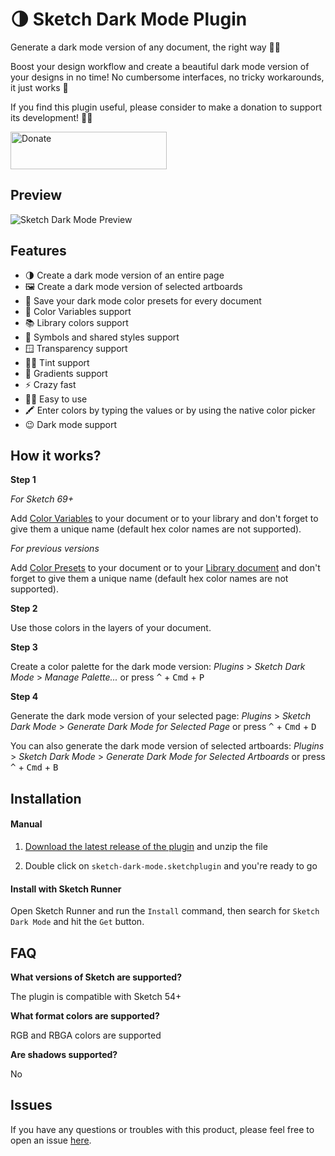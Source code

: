 # 🌗 Sketch Dark Mode Plugin

Generate a dark mode version of any document, the right way 💅🏼

Boost your design workflow and create a beautiful dark mode version of your designs in no time! No cumbersome interfaces, no tricky workarounds, it just works 🍎

If you find this plugin useful, please consider to make a donation to support its development! 🙏🏼

<a href="https://www.buymeacoffee.com/eddiesigner" target="_blank"><img src="https://res.cloudinary.com/edev/image/upload/v1583011476/button_y8hgt8.png" alt="Donate" style="width: 250px !important; height: 60px !important;" width="250" height="60"></a>

## Preview

![Sketch Dark Mode Preview](https://res.cloudinary.com/edev/image/upload/v1588793725/sketch-dark-mode/preview-gif.gif)

## Features

* 🌗 Create a dark mode version of an entire page
* 🖼 Create a dark mode version of selected artboards
* 💾 Save your dark mode color presets for every document
* 🎨 Color Variables support
* 📚 Library colors support
* 🚸 Symbols and shared styles support
* 🪟 Transparency support
* 💅🏼 Tint support
* 🌈 Gradients support
* ⚡️ Crazy fast
* 🙌🏼 Easy to use
* 🖍 Enter colors by typing the values or by using the native color picker
* 😉 Dark mode support

## How it works?

**Step 1**

_For Sketch 69+_

Add [Color Variables](https://www.sketch.com/docs/styling/#color-variables) to your document or to your library and don't forget to give them a unique name (default hex color names are not supported).

_For previous versions_

Add [Color Presets](https://www.sketch.com/docs/styling/#presets) to your document or to your [Library document](https://www.sketch.com/docs/libraries/#how-to-create-library-presets) and don't forget to give them a unique name (default hex color names are not supported).

**Step 2**

Use those colors in the layers of your document.

**Step 3**

Create a color palette for the dark mode version: _Plugins_ > _Sketch Dark Mode_ > _Manage Palette..._ or press <kbd>^</kbd> + <kbd>Cmd</kbd> + <kbd>P</kbd>

**Step 4**

Generate the dark mode version of your selected page: _Plugins_ > _Sketch Dark Mode_ > _Generate Dark Mode for Selected Page_ or press <kbd>^</kbd> + <kbd>Cmd</kbd> + <kbd>D</kbd>

You can also generate the dark mode version of selected artboards: _Plugins_ > _Sketch Dark Mode_ > _Generate Dark Mode for Selected Artboards_ or press <kbd>^</kbd> + <kbd>Cmd</kbd> + <kbd>B</kbd>

## Installation

#### Manual

1) [Download the latest release of the plugin](https://github.com/eddiesigner/sketch-dark-mode/releases/latest/download/sketch-dark-mode.sketchplugin.zip) and unzip the file

2) Double click on `sketch-dark-mode.sketchplugin` and you're ready to go

#### Install with Sketch Runner

Open Sketch Runner and run the `Install` command, then search for `Sketch Dark Mode` and hit the `Get` button.

## FAQ

**What versions of Sketch are supported?**

The plugin is compatible with Sketch 54+

**What format colors are supported?**

RGB and RBGA colors are supported

**Are shadows supported?**

No

## Issues

If you have any questions or troubles with this product, please feel free to open an issue [here](https://github.com/eddiesigner/sketch-dark-mode/issues).
